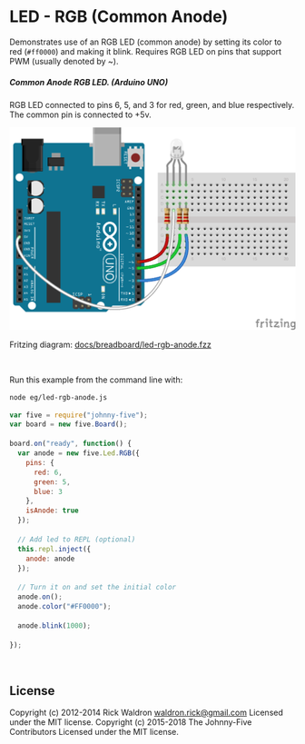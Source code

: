 <!--remove-start-->

# LED - RGB (Common Anode)

<!--remove-end-->


Demonstrates use of an RGB LED (common anode) by setting its color to red (`#ff0000`) and making it blink. Requires RGB LED on pins that support PWM (usually denoted by ~).





##### Common Anode RGB LED. (Arduino UNO)


RGB LED connected to pins 6, 5, and 3 for red, green, and blue respectively. The common pin is connected to +5v.


![docs/breadboard/led-rgb-anode.png](breadboard/led-rgb-anode.png)<br>

Fritzing diagram: [docs/breadboard/led-rgb-anode.fzz](breadboard/led-rgb-anode.fzz)

&nbsp;




Run this example from the command line with:
```bash
node eg/led-rgb-anode.js
```


```javascript
var five = require("johnny-five");
var board = new five.Board();

board.on("ready", function() {
  var anode = new five.Led.RGB({
    pins: {
      red: 6,
      green: 5,
      blue: 3
    },
    isAnode: true
  });

  // Add led to REPL (optional)
  this.repl.inject({
    anode: anode
  });

  // Turn it on and set the initial color
  anode.on();
  anode.color("#FF0000");

  anode.blink(1000);

});

```








&nbsp;

<!--remove-start-->

## License
Copyright (c) 2012-2014 Rick Waldron <waldron.rick@gmail.com>
Licensed under the MIT license.
Copyright (c) 2015-2018 The Johnny-Five Contributors
Licensed under the MIT license.

<!--remove-end-->

